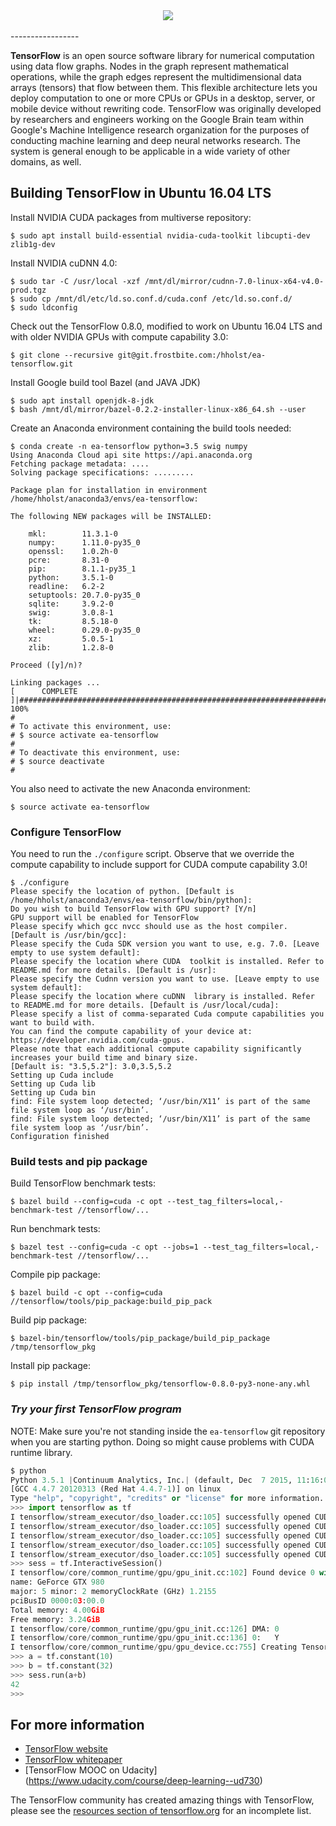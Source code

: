 <div align="center">
  <img src="https://www.tensorflow.org/images/tf_logo_transp.png"><br><br>
</div>
-----------------

**TensorFlow** is an open source software library for numerical computation using
data flow graphs.  Nodes in the graph represent mathematical operations, while
the graph edges represent the multidimensional data arrays (tensors) that flow
between them.  This flexible architecture lets you deploy computation to one
or more CPUs or GPUs in a desktop, server, or mobile device without rewriting
code.  TensorFlow was originally developed by researchers and engineers
working on the Google Brain team within Google's Machine Intelligence research
organization for the purposes of conducting machine learning and deep neural
networks research.  The system is general enough to be applicable in a wide
variety of other domains, as well.

## Building TensorFlow in Ubuntu 16.04 LTS

Install NVIDIA CUDA packages from multiverse repository:

    $ sudo apt install build-essential nvidia-cuda-toolkit libcupti-dev zlib1g-dev

Install NVIDIA cuDNN 4.0:

    $ sudo tar -C /usr/local -xzf /mnt/dl/mirror/cudnn-7.0-linux-x64-v4.0-prod.tgz
    $ sudo cp /mnt/dl/etc/ld.so.conf.d/cuda.conf /etc/ld.so.conf.d/
    $ sudo ldconfig

Check out the TensorFlow 0.8.0, modified to work on Ubuntu 16.04 LTS
and with older NVIDIA GPUs with compute capability 3.0:

    $ git clone --recursive git@git.frostbite.com:/hholst/ea-tensorflow.git

Install Google build tool Bazel (and JAVA JDK)

    $ sudo apt install openjdk-8-jdk
    $ bash /mnt/dl/mirror/bazel-0.2.2-installer-linux-x86_64.sh --user

Create an Anaconda environment containing the build tools needed:
```
$ conda create -n ea-tensorflow python=3.5 swig numpy
Using Anaconda Cloud api site https://api.anaconda.org
Fetching package metadata: ....
Solving package specifications: .........

Package plan for installation in environment /home/hholst/anaconda3/envs/ea-tensorflow:

The following NEW packages will be INSTALLED:

    mkl:        11.3.1-0     
    numpy:      1.11.0-py35_0
    openssl:    1.0.2h-0     
    pcre:       8.31-0       
    pip:        8.1.1-py35_1 
    python:     3.5.1-0      
    readline:   6.2-2        
    setuptools: 20.7.0-py35_0
    sqlite:     3.9.2-0      
    swig:       3.0.8-1      
    tk:         8.5.18-0     
    wheel:      0.29.0-py35_0
    xz:         5.0.5-1      
    zlib:       1.2.8-0      

Proceed ([y]/n)? 

Linking packages ...
[      COMPLETE      ]|############################################################################| 100%
#
# To activate this environment, use:
# $ source activate ea-tensorflow
#
# To deactivate this environment, use:
# $ source deactivate
#
```

You also need to activate the new Anaconda environment:

    $ source activate ea-tensorflow

### Configure TensorFlow

You need to run the `./configure` script.
Observe that we override the compute capability
to include support for CUDA compute capability 3.0!

```
$ ./configure
Please specify the location of python. [Default is /home/hholst/anaconda3/envs/ea-tensorflow/bin/python]: 
Do you wish to build TensorFlow with GPU support? [Y/n] 
GPU support will be enabled for TensorFlow
Please specify which gcc nvcc should use as the host compiler. [Default is /usr/bin/gcc]: 
Please specify the Cuda SDK version you want to use, e.g. 7.0. [Leave empty to use system default]: 
Please specify the location where CUDA  toolkit is installed. Refer to README.md for more details. [Default is /usr]: 
Please specify the Cudnn version you want to use. [Leave empty to use system default]: 
Please specify the location where cuDNN  library is installed. Refer to README.md for more details. [Default is /usr/local/cuda]: 
Please specify a list of comma-separated Cuda compute capabilities you want to build with.
You can find the compute capability of your device at: https://developer.nvidia.com/cuda-gpus.
Please note that each additional compute capability significantly increases your build time and binary size.
[Default is: "3.5,5.2"]: 3.0,3.5,5.2
Setting up Cuda include
Setting up Cuda lib
Setting up Cuda bin
find: File system loop detected; ‘/usr/bin/X11’ is part of the same file system loop as ‘/usr/bin’.
find: File system loop detected; ‘/usr/bin/X11’ is part of the same file system loop as ‘/usr/bin’.
Configuration finished
```

### Build tests and pip package

Build TensorFlow benchmark tests:

    $ bazel build --config=cuda -c opt --test_tag_filters=local,-benchmark-test //tensorflow/...

Run benchmark tests:

    $ bazel test --config=cuda -c opt --jobs=1 --test_tag_filters=local,-benchmark-test //tensorflow/...

Compile pip package:

    $ bazel build -c opt --config=cuda //tensorflow/tools/pip_package:build_pip_pack

Build pip package:

    $ bazel-bin/tensorflow/tools/pip_package/build_pip_package /tmp/tensorflow_pkg

Install pip package:

    $ pip install /tmp/tensorflow_pkg/tensorflow-0.8.0-py3-none-any.whl

### *Try your first TensorFlow program*

NOTE: Make sure you're not standing inside the `ea-tensorflow` git repository 
when you are starting python. Doing so might cause problems with CUDA runtime library.

```python
$ python
Python 3.5.1 |Continuum Analytics, Inc.| (default, Dec  7 2015, 11:16:01) 
[GCC 4.4.7 20120313 (Red Hat 4.4.7-1)] on linux
Type "help", "copyright", "credits" or "license" for more information.
>>> import tensorflow as tf
I tensorflow/stream_executor/dso_loader.cc:105] successfully opened CUDA library libcublas.so locally
I tensorflow/stream_executor/dso_loader.cc:105] successfully opened CUDA library libcudnn.so locally
I tensorflow/stream_executor/dso_loader.cc:105] successfully opened CUDA library libcufft.so locally
I tensorflow/stream_executor/dso_loader.cc:105] successfully opened CUDA library libcuda.so.1 locally
I tensorflow/stream_executor/dso_loader.cc:105] successfully opened CUDA library libcurand.so locally
>>> sess = tf.InteractiveSession()
I tensorflow/core/common_runtime/gpu/gpu_init.cc:102] Found device 0 with properties: 
name: GeForce GTX 980
major: 5 minor: 2 memoryClockRate (GHz) 1.2155
pciBusID 0000:03:00.0
Total memory: 4.00GiB
Free memory: 3.24GiB
I tensorflow/core/common_runtime/gpu/gpu_init.cc:126] DMA: 0 
I tensorflow/core/common_runtime/gpu/gpu_init.cc:136] 0:   Y 
I tensorflow/core/common_runtime/gpu/gpu_device.cc:755] Creating TensorFlow device (/gpu:0) -> (device: 0, name: GeForce GTX 980, pci bus id: 0000:03:00.0)
>>> a = tf.constant(10)
>>> b = tf.constant(32)
>>> sess.run(a+b)
42
>>> 
```

## For more information

* [TensorFlow website](http://tensorflow.org)
* [TensorFlow whitepaper](http://download.tensorflow.org/paper/whitepaper2015.pdf)
* [TensorFlow MOOC on Udacity] (https://www.udacity.com/course/deep-learning--ud730)

The TensorFlow community has created amazing things with TensorFlow, please see the [resources section of tensorflow.org](https://www.tensorflow.org/versions/master/resources#community) for an incomplete list.
